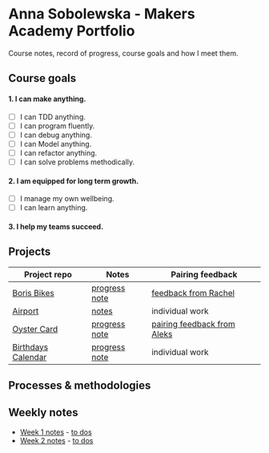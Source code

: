 # Anna Sobolewska - Makers Academy Portfolio

Course notes, record of progress, course goals and how I meet them.

## Course goals

#### 1. I can make anything.
- [ ] I can TDD anything.
- [ ] I can program fluently.
- [ ] I can debug anything.
- [ ] I can Model anything.
- [ ] I can refactor anything.
- [ ] I can solve problems methodically.

#### 2. I am equipped for long term growth.

- [ ] I manage my own wellbeing.
- [ ] I can learn anything.

#### 3. I help my teams succeed.

## Projects

Project repo | Notes | Pairing feedback
--- | --- | ---
[Boris Bikes](https://github.com/aniasobo/Boris-Bikes) |  [progress note](https://github.com/aniasobo/portfolio/blob/master/challenges/boris-bikes.md) | [feedback from Rachel](https://github.com/aniasobo/portfolio/blob/master/feedback/Feedback-from-Rachel.pdf)
[Airport](https://github.com/aniasobo/airport_challenge) |  [notes](https://github.com/aniasobo/portfolio/blob/master/challenges/airport.md) | individual work  
[Oyster Card](https://github.com/aniasobo/oystercard1) | [progress note](https://github.com/aniasobo/portfolio/blob/master/challenges/oystercard.md) | [pairing feedback from Aleks](https://github.com/aniasobo/portfolio/blob/master/feedback/Feedback%20from%20Aleks%20-%20June%204.pdf)
[Birthdays Calendar](https://github.com/aniasobo/birthdaycal) | [progress note](https://github.com/aniasobo/portfolio/blob/master/challenges/birthdays.md) | individual work


## Processes & methodologies

## Weekly notes

- [Week 1 notes](https://github.com/aniasobo/portfolio/blob/master/notes/week-1-notes.md) - [to dos](https://github.com/aniasobo/portfolio/blob/master/goals/week-1-todos.md)
- [Week 2 notes](https://github.com/aniasobo/portfolio/blob/master/notes/week-2-notes.md) - [to dos](https://github.com/aniasobo/portfolio/blob/master/goals/week-2-todos.md)